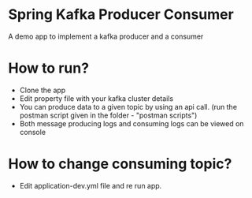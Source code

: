 # Spring Kafka Producer Consumer


A demo app to implement a kafka producer and a consumer


# How to run?

  - Clone the app
  - Edit property file with your kafka cluster details
  - You can produce data to a given topic by using an api call. (run the postman script given in the folder - "postman scripts")
  - Both message producing logs and consuming logs can be viewed on console

# How to change consuming topic?

  - Edit application-dev.yml file and re run app.
